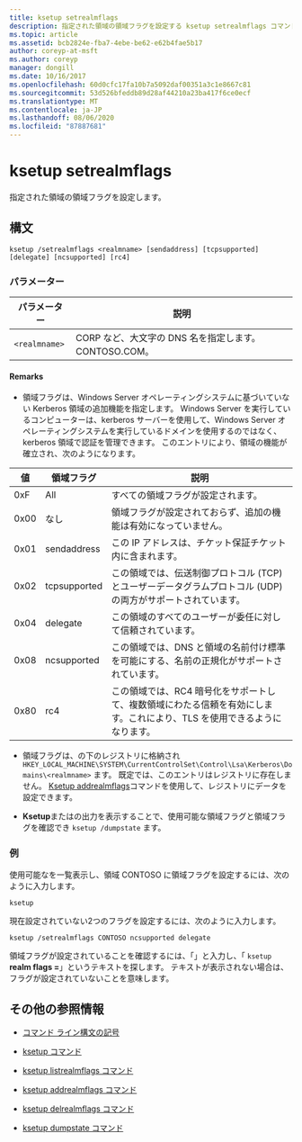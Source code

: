 ```yaml
---
title: ksetup setrealmflags
description: 指定された領域の領域フラグを設定する ksetup setrealmflags コマンドの参照記事。
ms.topic: article
ms.assetid: bcb2824e-fba7-4ebe-be62-e62b4fae5b17
author: coreyp-at-msft
ms.author: coreyp
manager: dongill
ms.date: 10/16/2017
ms.openlocfilehash: 60d0cfc17fa10b7a5092daf00351a3c1e8667c81
ms.sourcegitcommit: 53d526bfeddb89d28af44210a23ba417f6ce0ecf
ms.translationtype: MT
ms.contentlocale: ja-JP
ms.lasthandoff: 08/06/2020
ms.locfileid: "87887681"
---
```

# <a name="ksetup-setrealmflags"></a>ksetup setrealmflags

指定された領域の領域フラグを設定します。

## <a name="syntax"></a>構文

```
ksetup /setrealmflags <realmname> [sendaddress] [tcpsupported] [delegate] [ncsupported] [rc4]
```

### <a name="parameters"></a>パラメーター

| パラメーター | 説明 |
| --------- | ----------- |
| `<realmname>` | CORP など、大文字の DNS 名を指定します。CONTOSO.COM。 |

#### <a name="remarks"></a>Remarks

- 領域フラグは、Windows Server オペレーティングシステムに基づいていない Kerberos 領域の追加機能を指定します。 Windows Server を実行しているコンピューターは、kerberos サーバーを使用して、Windows Server オペレーティングシステムを実行しているドメインを使用するのではなく、kerberos 領域で認証を管理できます。 このエントリにより、領域の機能が確立され、次のようになります。

| 値 | 領域フラグ | 説明 |
| ----- | ---------- | ----------- |
| 0xF | All | すべての領域フラグが設定されます。 |
| 0x00 | なし | 領域フラグが設定されておらず、追加の機能は有効になっていません。 |
| 0x01 | sendaddress | この IP アドレスは、チケット保証チケット内に含まれます。 |
| 0x02 | tcpsupported | この領域では、伝送制御プロトコル (TCP) とユーザーデータグラムプロトコル (UDP) の両方がサポートされています。 |
| 0x04 | delegate | この領域のすべてのユーザーが委任に対して信頼されています。 |
| 0x08 | ncsupported | この領域では、DNS と領域の名前付け標準を可能にする、名前の正規化がサポートされています。 |
| 0x80 | rc4 | この領域では、RC4 暗号化をサポートして、複数領域にわたる信頼を有効にします。これにより、TLS を使用できるようになります。 |

- 領域フラグは、の下のレジストリに格納され `HKEY_LOCAL_MACHINE\SYSTEM\CurrentControlSet\Control\Lsa\Kerberos\Domains\<realmname>` ます。 既定では、このエントリはレジストリに存在しません。 [Ksetup addrealmflags](ksetup-addrealmflags.md)コマンドを使用して、レジストリにデータを設定できます。

- **Ksetup**またはの出力を表示することで、使用可能な領域フラグと領域フラグを確認でき `ksetup /dumpstate` ます。

### <a name="examples"></a>例

使用可能なを一覧表示し、領域 CONTOSO に領域フラグを設定するには、次のように入力します。

```
ksetup
```

現在設定されていない2つのフラグを設定するには、次のように入力します。

```
ksetup /setrealmflags CONTOSO ncsupported delegate
```

領域フラグが設定されていることを確認するには、「」と入力し、「 `ksetup` **realm flags =**」というテキストを探します。 テキストが表示されない場合は、フラグが設定されていないことを意味します。

## <a name="additional-references"></a>その他の参照情報

- [コマンド ライン構文の記号](command-line-syntax-key.md)

- [ksetup コマンド](ksetup.md)

- [ksetup listrealmflags コマンド](ksetup-listrealmflags.md)

- [ksetup addrealmflags コマンド](ksetup-addrealmflags.md)

- [ksetup delrealmflags コマンド](ksetup-delrealmflags.md)

- [ksetup dumpstate コマンド](ksetup-dumpstate.md)
